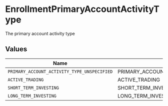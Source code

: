 # EnrollmentPrimaryAccountActivityType

The primary account activity type


## Values

| Name                                        | Value                                       |
| ------------------------------------------- | ------------------------------------------- |
| `PRIMARY_ACCOUNT_ACTIVITY_TYPE_UNSPECIFIED` | PRIMARY_ACCOUNT_ACTIVITY_TYPE_UNSPECIFIED   |
| `ACTIVE_TRADING`                            | ACTIVE_TRADING                              |
| `SHORT_TERM_INVESTING`                      | SHORT_TERM_INVESTING                        |
| `LONG_TERM_INVESTING`                       | LONG_TERM_INVESTING                         |